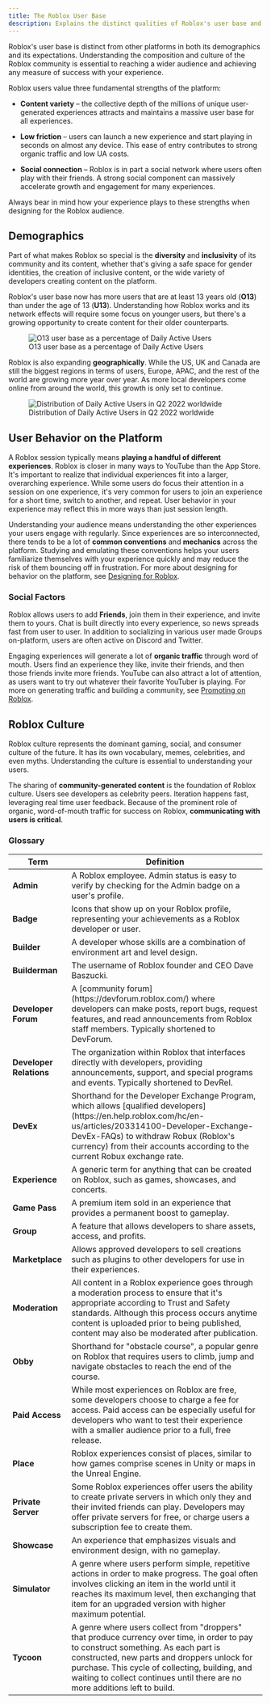 ```yaml
---
title: The Roblox User Base
description: Explains the distinct qualities of Roblox's user base and culture.
---
```


Roblox's user base is distinct from other platforms in both its demographics and its expectations. Understanding the composition and culture of the Roblox community is essential to reaching a wider audience and achieving any measure of success with your experience.

Roblox users value three fundamental strengths of the platform:

- **Content variety** &ndash; the collective depth of the millions of unique user-generated experiences attracts and maintains a massive user base for all experiences.

- **Low friction** &ndash; users can launch a new experience and start playing in seconds on almost any device. This ease of entry contributes to strong organic traffic and low UA costs.

- **Social connection** &ndash; Roblox is in part a social network where users often play with their friends. A strong social component can massively accelerate growth and engagement for many experiences.

Always bear in mind how your experience plays to these strengths when designing for the Roblox audience.

## Demographics

Part of what makes Roblox so special is the **diversity** and **inclusivity** of its community and its content, whether that's giving a safe space for gender identities, the creation of inclusive content, or the wide variety of developers creating content on the platform.

Roblox's user base now has more users that are at least 13 years old (**O13**) than under the age of 13 (**U13**). Understanding how Roblox works and its network effects will require some focus on younger users, but there's a growing opportunity to create content for their older counterparts.

<figure>
  <img
    alt="O13 user base as a percentage of Daily Active Users"
    src="../assets/getting-started/developing-on-roblox/Percentage-O13-Users-Chart.jpg"/>
  <figcaption>O13 user base as a percentage of Daily Active Users</figcaption>
</figure>

Roblox is also expanding **geographically**. While the US, UK and Canada are still the biggest regions in terms of users, Europe, APAC, and the rest of the world are growing more year over year. As more local developers come online from around the world, this growth is only set to continue.

<figure>
  <img
    alt="Distribution of Daily Active Users in Q2 2022 worldwide"
    src="../assets/getting-started/developing-on-roblox/Global-User-Community-Chart.jpg"/>
  <figcaption>Distribution of Daily Active Users in Q2 2022 worldwide</figcaption>
</figure>

## User Behavior on the Platform

A Roblox session typically means **playing a handful of different experiences**. Roblox is closer in many ways to YouTube than the App Store. It's important to realize that individual experiences fit into a larger, overarching experience. While some users do focus their attention in a session on one experience, it's very common for users to join an experience for a short time, switch to another, and repeat. User behavior in your experience may reflect this in more ways than just session length.

Understanding your audience means understanding the other experiences your users engage with regularly. Since experiences are so interconnected, there tends to be a lot of **common conventions** and **mechanics** across the platform. Studying and emulating these conventions helps your users familiarize themselves with your experience quickly and may reduce the risk of them bouncing off in frustration. For more about designing for behavior on the platform, see [Designing for Roblox](../production/game-design/index.md).

### Social Factors

Roblox allows users to add **Friends**, join them in their experience, and invite them to yours. Chat is built directly into every experience, so news spreads fast from user to user. In addition to socializing in various user made Groups on-platform, users are often active on Discord and Twitter.

Engaging experiences will generate a lot of **organic traffic** through word of mouth. Users find an experience they like, invite their friends, and then those friends invite more friends. YouTube can also attract a lot of attention, as users want to try out whatever their favorite YouTuber is playing. For more on generating traffic and building a community, see [Promoting on Roblox](../production/promotion/index.md).

## Roblox Culture

Roblox culture represents the dominant gaming, social, and consumer culture of the future. It has its own vocabulary, memes, celebrities, and even myths. Understanding the culture is essential to understanding your users.

The sharing of **community-generated content** is the foundation of Roblox culture. Users see developers as celebrity peers. Iteration happens fast, leveraging real time user feedback. Because of the prominent role of organic, word-of-mouth traffic for success on Roblox, **communicating with users is critical**.

### Glossary

<table>
<thead>
  <tr>
    <th>Term</th>
    <th>Definition</th>
  </tr>
</thead>
<tbody>
  <tr>
    <td><b>Admin</b></td>
    <td>A Roblox employee. Admin status is easy to verify by checking for the Admin badge on a user's profile.</td>
  </tr>
  <tr>
    <td><b>Badge</b></td>
    <td>Icons that show up on your Roblox profile, representing your achievements as a Roblox developer or user.</td>
  </tr>
  <tr>
    <td><b>Builder</b></td>
    <td>A developer whose skills are a combination of environment art and level design.</td>
  </tr>
  <tr>
    <td><b>Builderman</b></td>
    <td>The username of Roblox founder and CEO Dave Baszucki.</td>
  </tr>
  <tr>
    <td><b>Developer Forum</b></td>
    <td>A [community forum](https://devforum.roblox.com/) where developers can make posts, report bugs, request features, and read announcements from Roblox staff members. Typically shortened to DevForum.</td>
  </tr>
  <tr>
    <td><b>Developer Relations</b></td>
    <td>The organization within Roblox that interfaces directly with developers, providing announcements, support, and special programs and events. Typically shortened to DevRel.</td>
  </tr>
  <tr>
    <td><b>DevEx</b></td>
    <td>Shorthand for the Developer Exchange Program, which allows [qualified developers](https://en.help.roblox.com/hc/en-us/articles/203314100-Developer-Exchange-DevEx-FAQs) to withdraw Robux (Roblox's currency) from their accounts according to the current Robux exchange rate.</td>
  </tr>
  <tr>
    <td><b>Experience</b></td>
    <td>A generic term for anything that can be created on Roblox, such as games, showcases, and concerts.</td>
  </tr>
  <tr>
    <td><b>Game Pass</b></td>
    <td>A premium item sold in an experience that provides a permanent boost to gameplay.</td>
  </tr>
  <tr>
    <td><b>Group</b></td>
    <td>A feature that allows developers to share assets, access, and profits.</td>
  </tr>
  <tr>
    <td><b>Marketplace</b></td>
    <td>Allows approved developers to sell creations such as plugins to other developers for use in their experiences.</td>
  </tr>
  <tr>
    <td><b>Moderation</b></td>
    <td>All content in a Roblox experience goes through a moderation process to ensure that it's appropriate according to Trust and Safety standards. Although this process occurs anytime content is uploaded prior to being published, content may also be moderated after publication.</td>
  </tr>
  <tr>
    <td><b>Obby</b></td>
    <td>Shorthand for "obstacle course", a popular genre on Roblox that requires users to climb, jump and navigate obstacles to reach the end of the course.</td>
  </tr>
  <tr>
    <td><b>Paid Access</b></td>
    <td>While most experiences on Roblox are free, some developers choose to charge a fee for access. Paid access can be especially useful for developers who want to test their experience with a smaller audience prior to a full, free release.</td>
  </tr>
  <tr>
    <td><b>Place</b></td>
    <td>Roblox experiences consist of places, similar to how games comprise scenes in Unity or maps in the Unreal Engine.</td>
  </tr>
  <tr>
    <td><b>Private Server</b></td>
    <td>Some Roblox experiences offer users the ability to create private servers in which only they and their invited friends can play. Developers may offer private servers for free, or charge users a subscription fee to create them.</td>
  </tr>
  <tr>
    <td><b>Showcase</b></td>
    <td>An experience that emphasizes visuals and environment design, with no gameplay.</td>
  </tr>
  <tr>
    <td><b>Simulator</b></td>
    <td>A genre where users perform simple, repetitive actions in order to make progress. The goal often involves clicking an item in the world until it reaches its maximum level, then exchanging that item for an upgraded version with higher maximum potential.</td>
  </tr>
  <tr>
    <td><b>Tycoon</b></td>
    <td>A genre where users collect from "droppers" that produce currency over time, in order to pay to construct something. As each part is constructed, new parts and droppers unlock for purchase. This cycle of collecting, building, and waiting to collect continues until there are no more additions left to build.</td>
  </tr>
</tbody>
</table>
